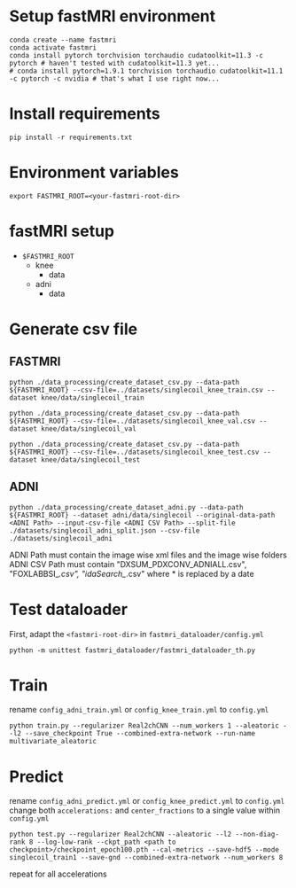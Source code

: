 # Setup fastMRI environment
```
conda create --name fastmri
conda activate fastmri
conda install pytorch torchvision torchaudio cudatoolkit=11.3 -c pytorch # haven't tested with cudatoolkit=11.3 yet...
# conda install pytorch=1.9.1 torchvision torchaudio cudatoolkit=11.1 -c pytorch -c nvidia # that's what I use right now...
```

# Install requirements
```
pip install -r requirements.txt
```

# Environment variables
```
export FASTMRI_ROOT=<your-fastmri-root-dir>
```

# fastMRI setup
- `$FASTMRI_ROOT`
  - knee
    - data
  - adni
    - data

# Generate csv file
## FASTMRI
```
python ./data_processing/create_dataset_csv.py --data-path ${FASTMRI_ROOT} --csv-file=../datasets/singlecoil_knee_train.csv --dataset knee/data/singlecoil_train  
```

```
python ./data_processing/create_dataset_csv.py --data-path ${FASTMRI_ROOT} --csv-file=../datasets/singlecoil_knee_val.csv --dataset knee/data/singlecoil_val  
```

```
python ./data_processing/create_dataset_csv.py --data-path ${FASTMRI_ROOT} --csv-file=../datasets/singlecoil_knee_test.csv --dataset knee/data/singlecoil_test  
```

## ADNI
```
python ./data_processing/create_dataset_adni.py --data-path ${FASTMRI_ROOT} --dataset adni/data/singlecoil --original-data-path <ADNI Path> --input-csv-file <ADNI CSV Path> --split-file ./datasets/singlecoil_adni_split.json --csv-file ./datasets/singlecoil_adni 
```

ADNI Path must contain the image wise xml files and the image wise folders
ADNI CSV Path must contain "DXSUM_PDXCONV_ADNIALL.csv", "FOXLABBSI_*.csv", "idaSearch_*.csv" where * is replaced by a date

# Test dataloader
First, adapt the `<fastmri-root-dir>` in `fastmri_dataloader/config.yml`

```
python -m unittest fastmri_dataloader/fastmri_dataloader_th.py
```

# Train
rename `config_adni_train.yml` or `config_knee_train.yml` to `config.yml`

```
python train.py --regularizer Real2chCNN --num_workers 1 --aleatoric --l2 --save_checkpoint True --combined-extra-network --run-name multivariate_aleatoric
```

# Predict
rename `config_adni_predict.yml` or `config_knee_predict.yml` to `config.yml`
change both `accelerations:`  and `center_fractions` to a single value within `config.yml`


```
python test.py --regularizer Real2chCNN --aleatoric --l2 --non-diag-rank 8 --log-low-rank --ckpt_path <path to checkpoint>/checkpoint_epoch100.pth --cal-metrics --save-hdf5 --mode singlecoil_train1 --save-gnd --combined-extra-network --num_workers 8 
```

repeat for all accelerations